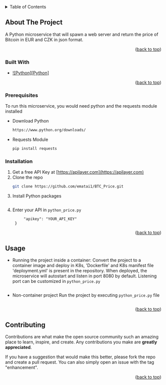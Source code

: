 <!-- TABLE OF CONTENTS -->
<details>
  <summary>Table of Contents</summary>
  <ol>
    <li>
      <a href="#about-the-project">About The Project</a>
      <ul>
        <li><a href="#built-with">Built With</a></li>
      </ul>
    </li>
    <li>
      <ul>
        <li><a href="#prerequisites">Prerequisites</a></li>
        <li><a href="#installation">Installation</a></li>
      </ul>
    </li>
    <li><a href="#usage">Usage</a></li>
    <li><a href="#contributing">Contributing</a></li>

  </ol>
</details>



<!-- ABOUT THE PROJECT -->
## About The Project

A Python microservice that will spawn a web server and return the price of Bitcoin in EUR and CZK in json format.

<p align="right">(<a href="#readme-top">back to top</a>)</p>



### Built With

* [![Python][Python]][Python-url]

<p align="right">(<a href="#readme-top">back to top</a>)</p>


### Prerequisites

To run this microservice, you would need python and the requests module installed
* Download Python
  ```sh
  https://www.python.org/downloads/
  ```
* Requests Module
  ```sh
  pip install requests
  ```

### Installation

1. Get a free API Key at [https://apilayer.com](https://apilayer.com)
2. Clone the repo
   ```sh
   git clone https://github.com/ematai1/BTC_Price.git
   ```
3. Install Python packages
   ```pip install requests
   ```
4. Enter your API in `python_price.py`
   ```headers= {
        "apikey": "YOUR_API_KEY"
    }
   ```

<p align="right">(<a href="#readme-top">back to top</a>)</p>



<!-- USAGE EXAMPLES -->
## Usage

* Running the project inside a container:
Convert the project to a container image and deploy in K8s, 'Dockerfile' and K8s manifest file 'deployment.yml' is present in the repository. 
When deployed, the microservice will autostart and listen in port 8080 by default. 
Listening port can be customized in `python_price.py`
   ```def run(server_class=HTTPServer, handler_class=httpdServer, addr="0.0.0.0", port=8080):
   ```

* Non-container project 
Run the project by executing `python_price.py` file
   ```python3 python_price.py
   ```

<p align="right">(<a href="#readme-top">back to top</a>)</p>


<!-- CONTRIBUTING -->
## Contributing

Contributions are what make the open source community such an amazing place to learn, inspire, and create. Any contributions you make are **greatly appreciated**.

If you have a suggestion that would make this better, please fork the repo and create a pull request. You can also simply open an issue with the tag "enhancement".

<p align="right">(<a href="#readme-top">back to top</a>)</p>



<!-- MARKDOWN LINKS & IMAGES -->
<!-- https://www.markdownguide.org/basic-syntax/#reference-style-links -->
[Python-url]: https://www.python.org/
